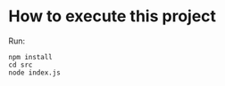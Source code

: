 <h1>How to execute this project </h1>
<p>Run:</p>

`npm install`
<br>
`cd src`
<br>
`node index.js`


